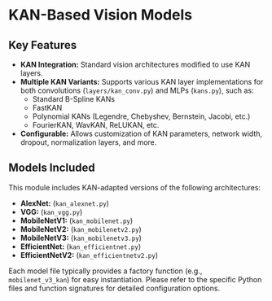 # KAN-Based Vision Models

## Key Features

*   **KAN Integration:** Standard vision architectures modified to use KAN layers.
*   **Multiple KAN Variants:** Supports various KAN layer implementations for both convolutions (`layers/kan_conv.py`) and MLPs (`kans.py`), such as:
    *   Standard B-Spline KANs
    *   FastKAN
    *   Polynomial KANs (Legendre, Chebyshev, Bernstein, Jacobi, etc.)
    *   FourierKAN, WavKAN, ReLUKAN, etc.
*   **Configurable:** Allows customization of KAN parameters, network width, dropout, normalization layers, and more.

## Models Included

This module includes KAN-adapted versions of the following architectures:

*   **AlexNet:** (`kan_alexnet.py`)
*   **VGG:** (`kan_vgg.py`)
*   **MobileNetV1:** (`kan_mobilenet.py`)
*   **MobileNetV2:** (`kan_mobilenetv2.py`)
*   **MobileNetV3:** (`kan_mobilenetv3.py`)
*   **EfficientNet:** (`kan_efficientnet.py`)
*   **EfficientNetV2:** (`kan_efficientnetv2.py`)

Each model file typically provides a factory function (e.g., `mobilenet_v3_kan`) for easy instantiation. Please refer to the specific Python files and function signatures for detailed configuration options.

